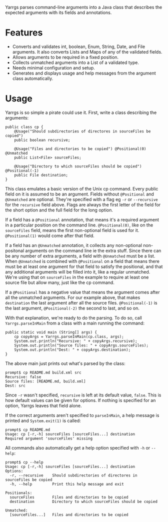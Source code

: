 Yarrgs parses command-line arguments into a Java class that describes the expected arguments with
its fields and annotations.

Features
===========

  * Converts and validates int, boolean, Enum, String, Date, and File arguments. It also converts
    Lists and Maps of any of the validated fields.
  * Allows arguments to be required in a fixed position.
  * Collects unmatched arguments into a List of a validated type.
  * Needs minimal configuration and setup.
  * Generates and displays usage and help messages from the argument class automatically.

Usage
=====

Yarrgs is so simple a pirate could use it. First, write a class describing the arguments:

    public class cp {
        @Usage("Should subdirectories of directores in sourceFiles be copied")
        public boolean recursive;

        @Usage("Files and directories to be copied") @Positional(0) @Unmatched
        public List<File> sourceFiles;

        @Usage("Directory to which sourceFiles should be copied") @Positional(-1)
        public File destination;
    }

This class emulates a basic version of the Unix cp command. Every public field on it is assumed to
be an argument. Fields without `@Positional` and `@Unmatched` are optional. They're specified with
a flag eg `-r` or `--recursive` for the `recursive` field above. Flags are always the first letter
of the field for the short option and the full field for the long option.

If a field has a `@Positional` annotation, that means it's a required argument in a particular
position on the command line. `@Positional(0)`, like on the `sourceFiles` field, means the first
non-optional field is used for it. `@Positional(1)` would come after that field.

If a field has an `@Unmatched` annotation, it collects any non-optional non-positonal arguments on
the command line ie the extra stuff. Since there can be any number of extra arguments, a field with
`@Unmatched` must be a list. When `@Unmatched` is combined with `@Positional` on a field that means
there must be at least one argument for that field to satisfy the positional, and that any
additional arguments will be filled into it, like a regular unmatched. We're using that on
`sourceFiles` in the example to require at least one source file but allow many, just like the cp
command.

If a `@Positional` has a negative value that means the argument comes after all the unmatched arguments. For our example above, that makes `destination` the last argument after all the source files. `@Positional(-1)` is the last argument, `@Positional(-2)` the second to last, and so on.

With that explanation, we're ready to do the parsing. To do so, call `Yarrgs.parseInMain` from
a class with a main running the command:

    public static void main (String[] args) {
        cp copyArgs = Yarrgs.parseInMain(cp.class, args);
        System.out.println("Recursive: " + copyArgs.recursive);
        System.out.println("Source files: " + copyArgs.sourceFiles);
        System.out.println("Dest: " + copyArgs.destination);
    }

The above main just prints out what's parsed by the class:

    prompt$ cp README.md build.xml src
    Recursive: false
    Source files: [README.md, build.xml]
    Dest: src

Since `-r` wasn't specified, `recursive` is left at its default value, `false`. This is how default
values can be given for options. If nothing is specified for an option, Yarrgs leaves that field
alone.

If the correct arguments aren't specified to `parseInMain`, a help message is printed and
`System.exit(1)` is called:

    prompt$ cp README.md
    Usage: cp [-r,-h] sourceFiles [sourceFiles...] destination
    Required argument 'sourceFiles' missing

All commands also automatically get a help option specified with `-h` or `--help`:

    prompt$ cp --help
    Usage: cp [-r,-h] sourceFiles [sourceFiles...] destination
    Options:
      -r, --recursive    Should subdirectories of directores in sourceFiles be copied
      -h, --help         Print this help message and exit

    Positionals:
      sourceFiles        Files and directories to be copied
      destination        Directory to which sourceFiles should be copied

    Unmatched:
      [sourceFiles...]   Files and directories to be copied
